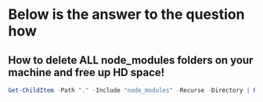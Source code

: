 # Below is the answer to the question how
## How to delete ALL node_modules folders on your machine and free up HD space!

```powershell
Get-ChildItem -Path "." -Include "node_modules" -Recurse -Directory | Remove-Item -Recurse -Force
```
